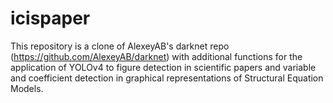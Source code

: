 # icispaper

This repository is a clone of AlexeyAB's darknet repo (https://github.com/AlexeyAB/darknet) with additional functions for the application of YOLOv4 to figure detection in scientific papers and variable and coefficient detection in graphical representations of Structural Equation Models. 
